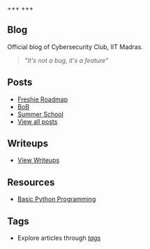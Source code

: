 +++
+++

## Blog

Official blog of Cybersecurity Club, IIT Madras.

> *"It's not a bug, it's a feature"*

## Posts

- [Freshie Roadmap](./posts/freshieRoadmap/)
- [BoB](./posts/the_book)
- [Summer School](./posts/summer_school)
- [View all posts](./posts)

## Writeups

- [View Writeups](./writeups)

## Resources

- [Basic Python Programming](./resources/resource1)

## Tags

- Explore articles through *[tags](/blog/tags)*   







